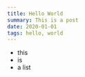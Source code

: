 ```yaml
---
title: Hello World
summary: This is a post
date: 2020-01-01
tags: hello, world
---
```


- this
- is
- a list
